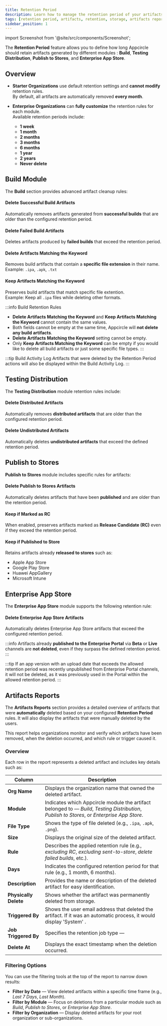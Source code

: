 ```yaml
---
title: Retention Period
description: Learn how to manage the retention period of your artifacts in Appcircle.
tags: [retention period, artifacts, retention, storage, artifacts report]
sidebar_position: 1
---
```


import Screenshot from '@site/src/components/Screenshot';

The **Retention Period** feature allows you to define how long Appcircle should retain artifacts generated by different modules : **Build**, **Testing Distribution**, **Publish to Stores**, and **Enterprise App Store**.  

<Screenshot url='https://cdn.appcircle.io/docs/assets/BE7404-2.png' />

## Overview

- **Starter Organizations** use default retention settings and **cannot modify** retention rules.  
  By default, all artifacts are automatically removed **every month**.

- **Enterprise Organizations** can **fully customize** the retention rules for each module.  
  Available retention periods include:
    - **1 week**
    - **1 month**
    - **2 months**
    - **3 months**
    - **6 months**
    - **1 year**
    - **2 years**
    - **Never delete**

## Build Module

The **Build** section provides advanced artifact cleanup rules:

#### Delete Successful Build Artifacts
Automatically removes artifacts generated from **successful builds** that are older than the configured retention period.

#### Delete Failed Build Artifacts  
Deletes artifacts produced by **failed builds** that exceed the retention period.

<Screenshot url='https://cdn.appcircle.io/docs/assets/BE7404-8.png' />

#### Delete Artifacts Matching the Keyword  
Removes build artifacts that contain a **specific file extension** in their name.  
Example: `.ipa`, `.apk`, `.txt`

#### Keep Artifacts Matching the Keyword
Preserves build artifacts that match specific file extention.  
Example: Keep all `.ipa` files while deleting other formats.

<Screenshot url='https://cdn.appcircle.io/docs/assets/BE7404-9.png' />

:::info Build Retention Rules
- **Delete Artifacts Matching the Keyword** and **Keep Artifacts Matching the Keyword** cannot contain the same values.
- Both fields cannot be empty at the same time, Appcircle will **not delete any build artifacts**.
- **Delete Artifacts Matching the Keyword** setting cannot be empty.
- Only **Keep Artifacts Matching the Keyword** can be empty if you would like to delete all build artifacts or just some specific file types.
:::

:::tip Build Activity Log
Artifacts that were deleted by the Retention Period actions will also be displayed within the Build Activity Log.
:::

## Testing Distribution

The **Testing Distribution** module retention rules include:

#### Delete Distributed Artifacts
Automatically removes **distributed artifacts** that are older than the configured retention period.

#### Delete Undistributed Artifacts
Automatically deletes **undistributed artifacts** that exceed the defined retention period.

<Screenshot url='https://cdn.appcircle.io/docs/assets/BE7404-5.png' />

## Publish to Stores

**Publish to Stores** module includes specific rules for artifacts:

#### Delete Publish to Stores Artifacts
Automatically deletes artifacts that have been **published** and are older than the retention period.

#### Keep if Marked as RC
When enabled, preserves artifacts marked as **Release Candidate (RC)** even if they exceed the retention period.

#### Keep if Published to Store
Retains artifacts already **released to stores** such as:
 - Apple App Store
 - Google Play Store
 - Huawei AppGallery
 - Microsoft Intune

<Screenshot url='https://cdn.appcircle.io/docs/assets/BE7404-4.png' />

## Enterprise App Store

The **Enterprise App Store** module supports the following retention rule:

#### Delete Enterprise App Store Artifacts 
Automatically deletes Enterprise App Store artifacts that exceed the configured retention period.

<Screenshot url='https://cdn.appcircle.io/docs/assets/BE7404-3.png' />

:::info
Artifacts already **published to the Enterprise Portal** via **Beta** or **Live** channels are **not deleted**, even if they surpass the defined retention period.
:::

:::tip
If an app version with an upload date that exceeds the allowed retention period was recently unpublished from Enterprise Portal channels, it will not be deleted, as it was previously used in the Portal within the allowed retention period.
:::

## Artifacts Reports

The **Artifacts Reports** section provides a detailed overview of artifacts that were **automatically** deleted based on your configured **Retention Period** rules. It will also display the artifacts that were manually deleted by the users.

<Screenshot url='https://cdn.appcircle.io/docs/assets/BE7404-13.png' />

This report helps organizations monitor and verify which artifacts have been removed, when the deletion occurred, and which rule or trigger caused it.

### Overview

Each row in the report represents a deleted artifact and includes key details such as:

| Column | Description                                                                                                                                  |
|---------|----------------------------------------------------------------------------------------------------------------------------------------------|
| **Org Name** | Displays the organization name that owned the deleted artifact.                                                                              |
| **Module** | Indicates which Appcircle module the artifact belonged to — *Build*, *Testing Distribution*, *Publish to Stores*, or *Enterprise App Store*. |
| **File Type** | Shows the type of file deleted (e.g., `.ipa`, `.apk`, `.png`).                                                                               |
| **Size** | Displays the original size of the deleted artifact.                                                                                          |
| **Rule** | Describes the applied retention rule (e.g., *excluding RC*, *excluding sent-to-store*, *delete failed builds*, etc.).                        |
| **Days** | Indicates the configured retention period for that rule (e.g., 1 month, 6 months).                                                           |
| **Description** | Provides the name or description of the deleted artifact for easy identification.                                                            |
| **Physically Delete** | Shows whether the artifact was permanently deleted from storage.                                                                             |
| **Triggered By** | Shows the user email address that deleted the artifact. If it was an automatic process, it would display 'System' .                          |
| **Job Triggered By** | Specifies the retention job type —                                                                                                           |
| **Delete At** | Displays the exact timestamp when the deletion occurred.                                                                                     |

<Screenshot url='https://cdn.appcircle.io/docs/assets/BE7512-2.png' />

### Filtering Options

You can use the filtering tools at the top of the report to narrow down results:

- **Filter by Date** — View deleted artifacts within a specific time frame (e.g., *Last 7 Days*, *Last Month*).
- **Filter by Module** — Focus on deletions from a particular module such as *Build*, *Publish to Stores*, or *Enterprise App Store*.
- **Filter by Organization** — Display deleted artifacts for your root organization or sub-organizations.

<Screenshot url='https://cdn.appcircle.io/docs/assets/BE7512-1.png' />